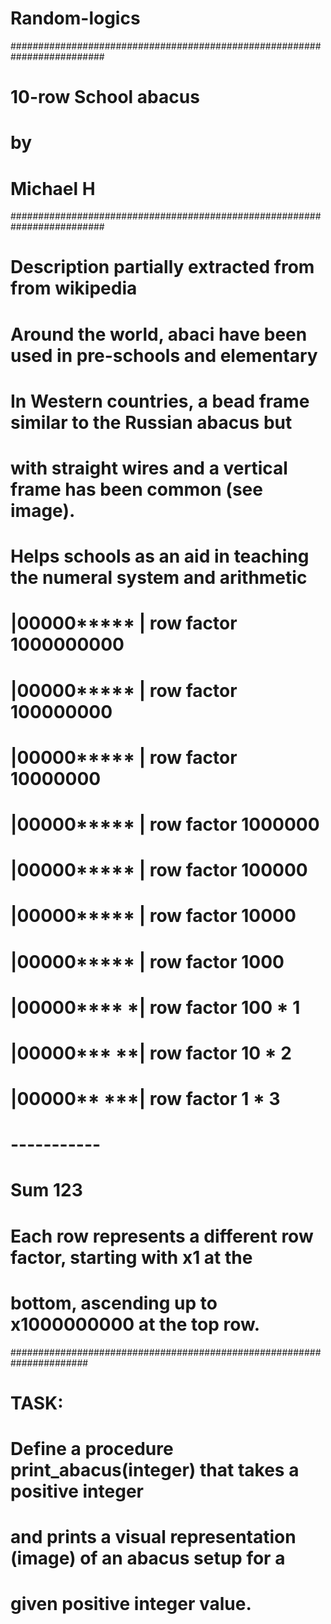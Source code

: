 # Random-logics
#########################################################################
#                 10-row School abacus
#                         by
#                      Michael H
#########################################################################
#       Description partially extracted from from wikipedia 
#
#  Around the world, abaci have been used in pre-schools and elementary
#
# In Western countries, a bead frame similar to the Russian abacus but
# with straight wires and a vertical frame has been common (see image).
# Helps schools as an aid in teaching the numeral system and arithmetic
#
#         |00000*****   |     row factor 1000000000
#         |00000*****   |     row factor 100000000
#         |00000*****   |     row factor 10000000 
#         |00000*****   |     row factor 1000000
#         |00000*****   |     row factor 100000
#         |00000*****   |     row factor 10000
#         |00000*****   |     row factor 1000
#         |00000****   *|     row factor 100     * 1
#         |00000***   **|     row factor 10      * 2
#         |00000**   ***|     row factor 1       * 3
#                                        -----------    
#                             Sum                123 
#
# Each row represents a different row factor, starting with x1 at the
# bottom, ascending up to x1000000000 at the top row.     
######################################################################

# TASK:
# Define a procedure print_abacus(integer) that takes a positive integer
# and prints a visual representation (image) of an abacus setup for a 
# given positive integer value.
# 
